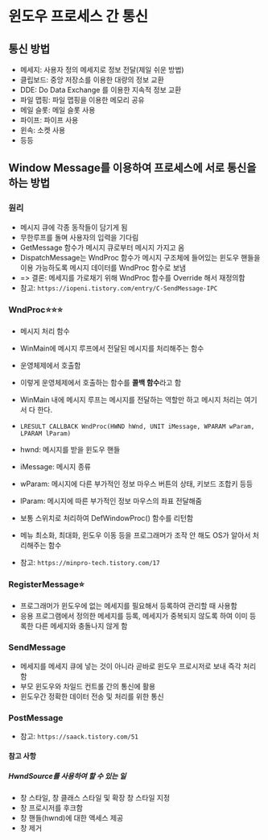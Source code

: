 # 윈도우 프로세스 간 통신
## 통신 방법
- 메세지: 사용자 정의 메세지로 정보 전달(제일 쉬운 방법)
- 클립보드: 중앙 저장소를 이용한 대량의 정보 교환
- DDE: Do Data Exchange 를 이용한 지속적 정보 교환
- 파일 맵핑: 파일 맵핑을 이용한 메모리 공유
- 메일 슬롯: 메일 슬롯 사용
- 파이프: 파이프 사용
- 윈속: 소켓 사용
- 등등

## Window Message를 이용하여 프로세스에 서로 통신을 하는 방법
### 원리
- 메시지 큐에 각종 동작들이 담기게 됨
- 무한루프를 돌며 사용자의 입력을 기다림
- GetMessage 함수가 메시지 큐로부터 메시지 가지고 옴
- DispatchMessage는 WndProc 함수가 메시지 구조체에 들어있는 윈도우 핸들을 이용 가능하도록 메시지 데이터를 WndProc 함수로 보냄
- => 결론: 메세지를 가로채기 위해 WndProc 함수를 Override 해서 재정의함
- 참고: `https://iopeni.tistory.com/entry/C-SendMessage-IPC`

### WndProc⭐⭐⭐
- 메시지 처리 함수
- WinMain에 메시지 루프에서 전달된 메시지를 처리해주는 함수
- 운영체제에서 호출함
- 이렇게 운영체제에서 호출하는 함수를 **콜백 함수**라고 함
- WinMain 내에 메시지 루프는 메시지를 전달하는 역할만 하고 메시지 처리는 여기서 다 한다.
- `LRESULT CALLBACK WndProc(HWND hWnd, UNIT iMessage, WPARAM wParam, LPARAM lParam)`
- hwnd: 메시지를 받을 윈도우 핸들
- iMessage: 메시지 종류
- wParam: 메시지에 다른 부가적인 정보 마우스 버튼의 상태, 키보드 조합키 등등
- lParam: 메시지에 따른 부가적인 정보 마우스의 좌표 전달해줌

- 보통 스위치로 처리하여 DefWindowProc() 함수를 리턴함
- 메뉴 최소화, 최대화, 윈도우 이동 등을 프로그래머가 조작 안 해도 OS가 알아서 처리해주는 함수
- 참고: `https://minpro-tech.tistory.com/17`
### RegisterMessage⭐
- 프로그래머가 윈도우에 없는 메세지를 필요해서 등록하여 관리할 때 사용함
- 응용 프로그램에서 정의한 메세지를 등록, 메세지가 중복되지 않도록 하여 이미 등록한 다른 메세지와 충돌나지 않게 함

### SendMessage
- 메세지를 메세지 큐에 넣는 것이 아니라 곧바로 윈도우 프로시저로 보내 즉각 처리함
- 부모 윈도우와 차일드 컨트롤 간의 통신에 활용
- 윈도우간 정확한 데이터 전송 및 처리를 위한 통신

### PostMessage
- 참고: `https://saack.tistory.com/51`

#### 참고 사항
##### HwndSource를 사용하여 할 수 있는 일
- 창 스타일, 창 클래스 스타일 및 확장 창 스타일 지정
- 창 프로시저를 후크함
- 창 핸들(hwnd)에 대한 액세스 제공
- 창 제거
